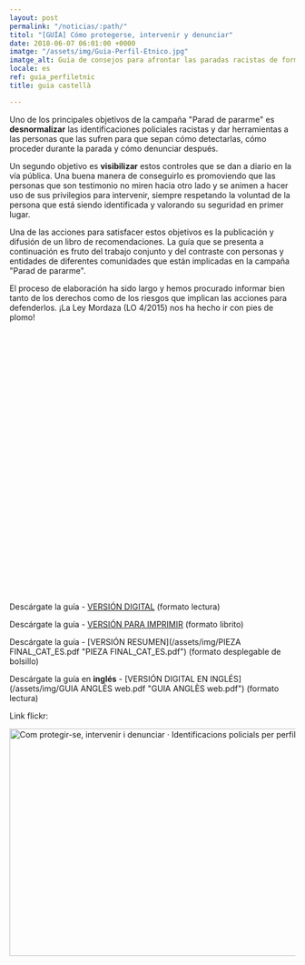 ```yaml
---
layout: post
permalink: "/noticias/:path/"
titol: "[GUÍA] Cómo protegerse, intervenir y denunciar"
date: 2018-06-07 06:01:00 +0000
imatge: "/assets/img/Guia-Perfil-Etnico.jpg"
imatge_alt: Guia de consejos para afrontar las paradas racistas de forma segura
locale: es
ref: guia_perfiletnic
title: guia castellà

---
```

Uno de los principales objetivos de la campaña "Parad de pararme" es **desnormalizar** las identificaciones policiales racistas y dar herramientas a las personas que las sufren para que sepan cómo detectarlas, cómo proceder durante la parada y cómo denunciar después.

Un segundo objetivo es **visibilizar** estos controles que se dan a diario en la vía pública. Una buena manera de conseguirlo es promoviendo que las personas que son testimonio no miren hacia otro lado y se animen a hacer uso de sus privilegios para intervenir, siempre respetando la voluntad de la persona que está siendo identificada y valorando su seguridad en primer lugar.

Una de las acciones para satisfacer estos objetivos es la publicación y difusión de un libro de recomendaciones. La guía que se presenta a continuación es fruto del trabajo conjunto y del contraste con personas y entidades de diferentes comunidades que están implicadas en la campaña "Parad de pararme".

El proceso de elaboración ha sido largo y hemos procurado informar bien tanto de los derechos como de los riesgos que implican las acciones para defenderlos. ¡La Ley Mordaza (LO 4/2015) nos ha hecho ir con pies de plomo!

<div data-configid="11305186/62135812" style="width:600px; height:464px;" class="issuuembed"></div>
<script type="text/javascript" src="//e.issuu.com/embed.js" async="true"></script>

Descárgate la guía - [VERSIÓN DIGITAL](/assets/img/PDP-c2-es.pdf) (formato lectura)

Descárgate la guía - [VERSIÓN PARA IMPRIMIR](/assets/img/PDP-c2-print-es.pdf) (formato librito)

Descárgate la guía - [VERSIÓN RESUMEN](/assets/img/PIEZA FINAL_CAT_ES.pdf "PIEZA FINAL_CAT_ES.pdf") (formato desplegable de bolsillo)

Descárgate la guía en **inglés** - [VERSIÓN DIGITAL EN INGLÉS](/assets/img/GUIA ANGLÈS web.pdf "GUIA ANGLÈS web.pdf") (formato lectura)  

Link flickr:

<a data-flickr-embed="true" data-header="true" data-footer="true" href="https://www.flickr.com/photos/31631303@N02/albums/72157697707243524" title="Com protegir-se, intervenir i denunciar · Identificacions policials per perfil ètnic">
<img src="https://farm2.staticflickr.com/1816/42936247631_72e0472cea_c.jpg" width="800" height="400" alt="Com protegir-se, intervenir i denunciar · Identificacions policials per perfil ètnic">
</a>
<script async src="//embedr.flickr.com/assets/client-code.js" charset="utf-8"></script>